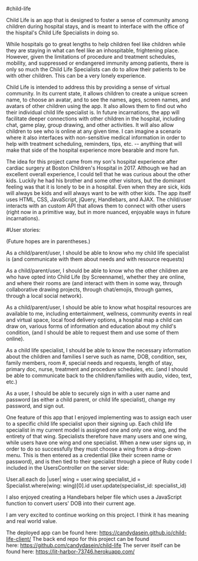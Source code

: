 
#child-life

Child Life is an app that is designed to foster a sense of community among children during hospital stays, and is meant to interface with the office of the hispital's Child Life Specialists in doing so.

While hospitals go to great lengths to help children feel like children while they are staying in what can feel like an inhospitable, frightening place. However, given the limitations of procedure and treatment schedules, mobility, and suppressed or endangered immunity among patients, there is only so much the Child Life Specialists can do to allow their patients to be with other children. This can be a very lonely experience.

Child Life is intended to address this by providing a sense of virtual community. In its current state, it allows children to create a unique screen name, to choose an avatar, and to see the names, ages, screen names, and avatars of other children using the app. It also allows them to find out who their individual child life specialist is. In future incarnations, the app will facilitate deeper connections with other children in the hospital, including chat, game play, group drawing, and other activities. It will also allow children to see who is online at any given time. I can imagine a scenario where it also interfaces with non-sensitive medical information in order to help with treatment scheduling, reminders, tips, etc. -- anything that will make that side of the hospital experience more bearable and more fun.

The idea for this project came from my son's hospital experience after cardiac surgery at Boston Children's Hospital in 2017. Although we had an excellent overall experience, I could tell that he was curious about the other kids. Luckily he had his brother and some other visitors, but the dominant feeling was that it is lonely to be in a hospital. Even when they are sick, kids will always be kids and will always want to be with other kids.
The app itself uses HTML, CSS, JavaScript, jQuery, Handlebars, and AJAX. The child/user interacts with an custom API that allows them to connect with other users (right now in a primitive way, but in more nuanced, enjoyable ways in future incarnations).

#User stories:

(Future hopes are in parentheses.)

As a child/parent/user, I should be able to know who my child life specialist is (and communicate with them about needs and with resource requests)

As a child/parent/user, I should be able to know who the other children are who have opted into Child Life (by Screenname), whether they are online, and where their rooms are (and interact with them in some way, through collaborative drawing projects, through chat/emojis, through games, through a local social network).

As a child/parent/user, I should be able to know what hospital resources are available to me, including entertainment, wellness, community events in real and virtual space, local food delivery options, a hospital map a child can draw on, various forms of information and education about my child's condition, (and I should be able to request them and use some of them online).

As a child life specialist, I should be able to know the necessary information about the children and families I serve such as name, DOB, condition, sex, family members, room #, special needs and requests, length of stay, primary doc, nurse, treatment and procedure schedules, etc. (and I should be able to communicate back to the children/families with audio, video, text, etc.)

As a user, I should be able to securely sign in with a user name and password (as either a child parent, or child life specialist), change my password, and sign out.

One feature of this app that I enjoyed implementing was to assign each user to a specific child life specialist upon their signing up. Each child life specialist in my current model is assigned one and only one wing, and the entirety of that wing. Specialists therefore have many users and one wing, while users have one wing and one specialist. When a new user signs up, in order to do so successfully they must choose a wing from a drop-down menu. This is then entered as a credential (like their screen name or password), and is then tied to their specialist through a piece of Ruby code I included in the UsersController on the server side:

User.all.each do |user|
      wing = user.wing
      specialist_id = Specialist.where(wing: wing)[0].id
      user.update(specialist_id: specialist_id)

I also enjoyed creating a Handlebars helper file which uses a JavaScript function to convert users' DOB into their current age.

I am very excited to continue working on this project. I think it has meaning and real world value.

The deployed app can be found here: https://candydasein.github.io/child-life-client/
The back end repo for this project can be found here: https://github.com/candydasein/child-life
The server itself can be found here: https://lit-harbor-73746.herokuapp.com/

